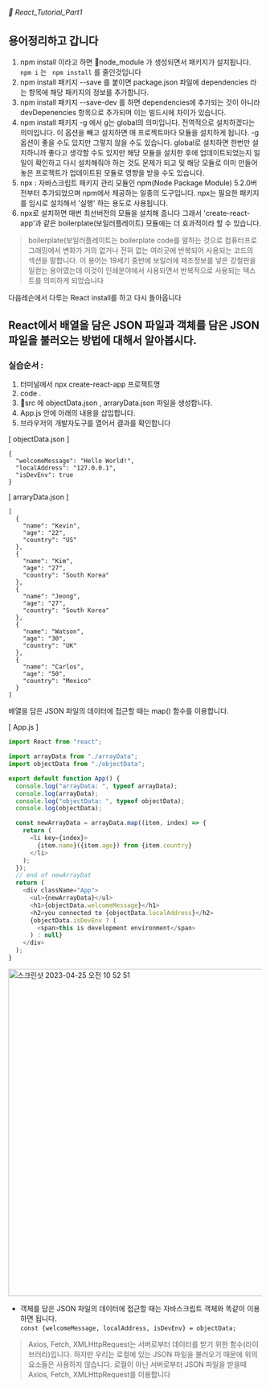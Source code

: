 ###### 🌵 React_Tutorial_Part1


## 용어정리하고 갑니다        

1. npm install 이라고 하면 :file_folder:node_module 가 생성되면서 패키지가 설치됩니다.  ``` npm i ``` 는 ```  npm install ``` 를 줄인것입니다 
2. npm install 패키지 --save 를 붙이면 package.json 파일에 dependencies 라는 항목에 해당 패키지의 정보를 추가합니다.
3. npm install 패키지 --save-dev 를 하면  dependencies에 추가되는 것이 아니라 devDepenencies 항목으로 추가되며 이는 빌드시에 차이가 있습니다.
4. npm install 패키지 -g 에서 g는 global의 의미입니다. 전역적으로 설치하겠다는 의미입니다. 이 옵션을 빼고 설치하면 매 프로젝트마다 모듈을 설치하게 됩니다. -g 옵션이 좋을 수도 있지만 그렇지 않을 수도 있습니다. global로 설치하면 한번만 설치하니까 좋다고 생각할 수도 있지만 해당 모듈을 설치한 후에 업데이트되었는지 일일이 확인하고 다시 설치해줘야 하는 것도 문제가 되고  및 해당 모듈로 이미 만들어놓은 프로젝트가 업데이트된 모듈로 영향을 받을 수도 있습니다.  
5. npx : 자바스크립트 패키지 관리 모듈인 npm(Node Package Module) 5.2.0버전부터 추가되었으며 npm에서 제공하는 일종의 도구입니다. npx는 필요한 패키지를 임시로 설치해서 '실행' 하는 용도로 사용됩니다. 
6. npx로 설치하면 매번 최선버전의 모듈을 설치해 줍니다 그래서 'create-react-app'과 같은 boilerplate(보일러플레이트) 모듈에는 더 효과적이라 할 수 있습니다.

>boilerplate(보일러플레이트는 boilerplate code를 말하는 것으로 컴퓨터프로그래밍에서 변화가 거의 없거나 전혀 없는 여러곳에 반복되어 사용되는 코드의 섹션을 말합니다. 이 용어는 19세기 중반에 보일러에 제조정보를 넣은 강철판을 일컫는 용어였는데 이것이 인쇄분야에서 사용되면서 반복적으로 사용되는 텍스트를 의미하게 되었습니다 


다음레슨에서 다루는 React install를 하고 다시 돌아옵니다 

## React에서 배열을 담은 JSON 파일과 객체를 담은 JSON 파일을 불러오는 방법에 대해서 알아봅시다.

### 실습순서 :
1. 터미널에서 npx create-react-app 프로젝트명
2. code .
3. 📁src 에 objectData.json  , arraryData.json 파일을 생성합니다.
4. App.js 안에 아래의 내용을 삽입합니다.
5. 브라우저의 개발자도구를 열어서 결과를 확인합니다 


[ objectData.json ] 
```
{
  "welcomeMessage": "Hello World!",
  "localAddress": "127.0.0.1",
  "isDevEnv": true
}
```

[ arraryData.json ]
``` 
[
  {
    "name": "Kevin",
    "age": "22",
    "country": "US"
  },
  {
    "name": "Kim",
    "age": "27",
    "country": "South Korea"
  },
  {
    "name": "Jeong",
    "age": "27",
    "country": "South Korea"
  },
  {
    "name": "Watson",
    "age": "30",
    "country": "UK"
  },
  {
    "name": "Carlos",
    "age": "50",
    "country": "Mexico"
  }
]
```


배열을 담은 JSON 파일의 데이터에 접근할 때는 map() 함수를 이용합니다.

[ App.js ]   
```javascript
import React from "react";

import arrayData from "./arrayData";
import objectData from "./objectData";

export default function App() {
  console.log("arrayData: ", typeof arrayData);
  console.log(arrayData);
  console.log("objectData: ", typeof objectData);
  console.log(objectData);

  const newArrayData = arrayData.map((item, index) => {
    return (
      <li key={index}>
        {item.name}({item.age}) from {item.country}
      </li>
    );
  });
  // end of newArrayDat
  return (
    <div className="App">
      <ul>{newArrayData}</ul>
      <h1>{objectData.welcomeMessage}</h1>
      <h2>you connected to {objectData.localAddress}</h2>
      {objectData.isDevEnv ? (
        <span>this is development environment</span>
      ) : null}
    </div>
  );
}

``` 

<img width="650" alt="스크린샷 2023-04-25 오전 10 52 51" src="https://user-images.githubusercontent.com/48478079/234155126-6806e871-c4b9-42b4-8fcc-db39ff0a0ff2.png">





- 객체를 담은 JSON 파일의 데이터에 접근할 때는 자바스크립트 객체와 똑같이 이용하면 됩니다.  
``` const {welcomeMessage, localAddress, isDevEnv} = objectData;     ```     

> Axios, Fetch, XMLHttpRequest는 서버로부터 데이터를 받기 위한 함수(라이브러리)입니다. 하지만 우리는 로컬에 있는 JSON 파일을 불러오기 때문에 위의 요소들은 사용하지 않습니다. 로컬이 아닌 서버로부터 JSON 파일을 받을때 Axios, Fetch, XMLHttpRequest를 이용합니다


